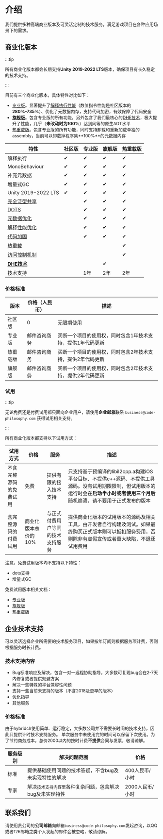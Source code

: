 # 介绍

我们提供多种高端商业版本及可灵活定制的技术服务，满足游戏项目在各种应用场景下的需求。

## 商业化版本

:::tip

所有商业化版本都会长期支持**Unity 2019-2022 LTS**版本，确保项目有长久稳定的技术支持。

:::

目前有三个商业化版本，具体特性对比如下：

- [专业版](./pro/intro.md)。显著提升了[解释执行性能](./basicoptimization)（数值指令性能是社区版本的**280%-735%**）、优化了元数据内存，支持代码加密，有效保障了代码安全
- [**旗舰版**](./ultimate/intro.md)。包含专业版的所有功能，另外包含了我们最核心的[DHE技术](./differentialhybridexecution)，极大提升了性能，几乎（**未改动时为100%**）达到同等的原生AOT水平
- [热重载版](./reload/intro.md)。包含专业版的所有功能，同时支持卸载和重新加载单独的assembly，当前可以卸载掉程序集**100%**的元数据内存


|特性|社区版|专业版|旗舰版|热重载版|
|-|-|-|-|-|
|解释执行|✔|✔|✔|✔|
|MonoBehaviour|✔|✔|✔|✔|
|补充元数据|✔|✔|✔|✔|
|增量式GC|✔|✔|✔|✔|
|Unity 2019-2022 LTS|✔|✔|✔|✔|
|[完全泛型共享](./fullgenericsharing)||✔|✔|✔|
|[DOTS](./dots)||✔|✔|✔|
|[元数据优化](./metadataoptimization.md)||✔|✔|✔|
|[解释性能优化](./basicoptimization)||✔|✔|✔|
|[代码加固](./basicencryption)||✔|✔|✔|
|[热重载](./reload/hotreloadassembly)||||✔|
|[访问控制机制](./accesspolicy)||||✔|
|[**DHE技术**](./differentialhybridexecution)|||✔||
|技术支持||1年|2年|2年|

### 价格标准


|版本|价格（人民币）|描述|
|-|-|-|
|社区版|0|无限期使用|
|专业版|邮件咨询商务|买断一个项目的使用权，同时包含1年技术支持，提供1年代码更新|
|热重载版|邮件咨询商务|买断一个项目的使用权，同时包含2年技术支持，提供2年代码更新|
|旗舰版|邮件咨询商务|买断一个项目的使用权，同时包含2年技术支持，提供2年代码更新|

### 试用

:::tip

无论免费还是付费试用都只面向企业用户，请使用**企业邮箱**联系 `business@code-philosophy.com` 获得试用相关支持。

:::

所有商业化版本都支持以下试用方式：


|试用方式|价格|服务|描述|
|-|-|-|-|
|不含完整源码的免费试用|免费|提供有限的接入技术支持|只支持基于预编译的libil2cpp.a构建iOS平台目标、不提供c++源码、不提供工具源码。没有试用期限限制，但试用版本的运行时会在**启动半小时或者使用三个月后**随机崩溃，请不要用于正式发布的版本|
|含完整源码的付费试用|商业化版本总价的10%|与正式付费用户等同的技术支持服务|提供商业化版本的试用版本的源码及相关工具，由开发者自行构建及测试。如果最终购买正式版本则可以抵扣服务费用，否则除非有虚假宣传或者重大缺陷，不退还试用费用|

注意，免费试用版本均不支持以下特性：

- dots支持
- 增量式GC

免费试用版本相关文档：

- [专业版](./pro/freetrial)
- [旗舰版](./ultimate/freetrial)
- [热重载版](./reload/freetrial)


## 企业技术支持

可以灵活选择企业所需要的技术服务项目，如果按年订阅则根据服务项计费，否则根据服务时长计费。

### 技术支持内容

- Bug标准响应及解决，包含一对一远程协助指导，大多数可复现bug会在2-7天内修复或者提供规避方案
- 解决一些特殊的平台兼容性问题
- 支持一些当前未支持的版本（不含2018及更早的版本）
- 优化指导
- 其他服务

### 价格标准

由于hybridclr使用简单、运行稳定，大多数公司并不需要长时间的技术支持，因此只提供计时技术支持服务。
单次服务中未使用完的时间可以保留下次使用。为了节约商务成本，总价2000以内的按时计费**不提供**合同与发票，敬请谅解。

|服务级别|解决问题范围|价格|
|-|-|-|
|标准|提供基础使用问题的技术答疑，不含bug及未实现特性的解决|400人民币/小时|
|专家|解决`技术支持内容里`各种复杂问题，包含解决bug及未实现特性|2000人民币/小时|


## 联系我们

请使用贵公司的**公司邮箱**向邮箱`business@code-philosophy.com`发起咨询，以QQ或者126邮箱之类个人发起的邮件会被忽略，敬请谅解。
